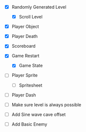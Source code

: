 - [x] Randomly Generated Level
    - [x] Scroll Level
- [x] Player Object
- [x] Player Death
- [x] Scoreboard

- [x] Game Restart
    - [x] Game State
- [ ] Player Sprite
    - [ ] Spritesheet
- [ ] Player Dash
- [ ] Make sure level is always possible
- [ ] Add Sine wave cave offset
- [ ] Add Basic Enemy
